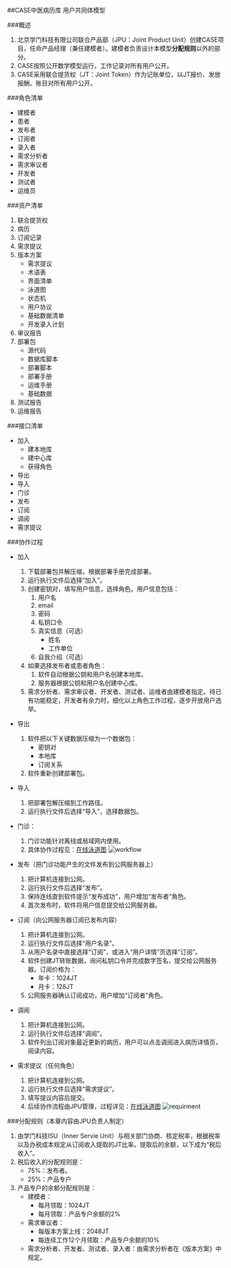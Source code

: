 ##CASE中医病历库
用户共同体模型

###概述
1. 北京学门科技有限公司联合产品部（JPU：Joint Product Unit）创建CASE项目，任命产品经理（兼任建模者）。建模者负责设计本模型**分配规则**以外的部分。
2. CASE按照公开数学模型运行，工作记录对所有用户公开。
3. CASE采用联合提货权（JT：Joint Token）作为记账单位，以JT报价、发放报酬。账目对所有用户公开。

###角色清单
* 建模者
* 患者
* 发布者
* 订阅者
* 录入者
* 需求分析者
* 需求审议者
* 开发者
* 测试者
* 运维员

###资产清单
1. 联合提货权
2. 病历
3. 订阅记录
4. 需求提议
5. 版本方案
	* 需求提议
	* 术语表
	* 界面清单
	* 泳道图
	* 状态机
	* 用户协议
	* 基础数据清单
	* 开发录入计划
6. 审议报告
7. 部署包
	* 源代码
	* 数据库脚本
	* 部署脚本
	* 部署手册
	* 运维手册
	* 基础数据
8. 测试报告
9. 运维报告

###接口清单
* 加入
	* 建本地库
	* 建中心库
	* 获得角色
* 导出
* 导入 
* 门诊
* 发布
* 订阅
* 调阅
* 需求提议
 
###协作过程
* 加入  
	1. 下载部署包并解压缩，根据部署手册完成部署。
	2. 运行执行文件后选择“加入”。
	3. 创建密钥对，填写用户信息，选择角色。用户信息包括：
		1. 用户名
		2. email
		3. 密码
		4. 私钥口令 
		5. 真实信息（可选）
			* 姓名
			* 工作单位
		6. 自我介绍（可选）
	4. 如果选择发布者或患者角色：
		1. 软件自动根据公钥和用户名创建本地库。
		2. 服务器根据公钥和用户名创建中心库。
	5. 需求分析者、需求审议者、开发者、测试者、运维者由建模者指定。待已有功能稳定，开发者有余力时，细化以上角色工作过程，逐步开放用户选举。
* 导出
	1. 软件把以下关键数据压缩为一个数据包：
		* 密钥对
		* 本地库
		* 订阅关系
	2. 软件重新创建部署包。 
* 导入
	1. 把部署包解压缩到工作路径。
	2. 运行执行文件后选择“导入”，选择数据包。
* 门诊：
	1. 门诊功能针对离线或局域网内使用。
	2. 具体协作过程见：[在线泳道图](http://www.processon.com/view/link/54dd841de4b0f67889144001)
![workflow](门诊.png)
* 发布（把门诊功能产生的文件发布到公网服务器上）
	1. 把计算机连接到公网。
	2. 运行执行文件后选择“发布”。
	3. 保持连线直到软件提示“发布成功”，用户增加“发布者”角色。
	4. 首次发布时，软件将用户信息提交给公网服务器。
* 订阅（向公网服务器订阅已发布内容）
	1. 把计算机连接到公网。
	2. 运行执行文件后选择“用户名录”。
	3. 从用户名录中直接选择“订阅”，或进入“用户详情”页选择“订阅”。
	4. 软件创建JT转账数据，询问私钥口令并完成数字签名，提交给公网服务器。订阅价格为：
		* 年卡：1024JT
		* 月卡：128JT
	5. 公网服务器确认订阅成功，用户增加“订阅者”角色。
* 调阅
	1. 把计算机连接到公网。
	2. 运行执行文件后选择“调阅”。
	3. 软件列出订阅对象最近更新的病历，用户可以点击调阅进入病历详情页，阅读内容。

* 需求提议（任何角色）
	1. 把计算机连接到公网。
	2. 运行执行文件后选择“需求提议”。
	3. 填写提议内容后提交。
	4. 后续协作流程由JPU管理，过程详见：[在线泳道图](http://www.processon.com/view/link/551913e5e4b0cb44a71de3d6)
![requirment](需求管理.png)

###分配规则（本章内容由JPU负责人制定）
1. 由学门科技ISU（Inner Servie Unit）与相关部门协商、核定税率，根据税率以及办税成本规定从订阅收入提取的JT比率。提取后的余额，以下成为“税后收入”。
2. 税后收入的分配规则是：
	* 75%：发布者。
	* 25%：产品专户
3. 产品专户的余额分配规则是：
	* 建模者：
		* 每月领取：1024JT
		* 每月领取：产品专户余额的2%
	* 需求审议者：
		* 每版本方案上线：2048JT
		* 每连续工作12个月领取：产品专户余额的10%
	* 需求分析者、开发者、测试者、录入者：由需求分析者在《版本方案》中规定。